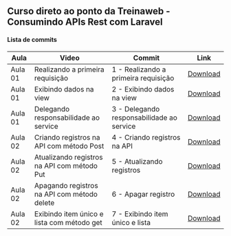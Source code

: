 ## Curso direto ao ponto da Treinaweb - Consumindo APIs Rest com Laravel

#### Lista de commits
Aula | Video | Commit | Link 
------ | ------ | ------ | ------ 
Aula 01 | Realizando a primeira requisição | 1 - Realizando a primeira requisição | [Download](https://github.com/treinaweb/treinaweb-consumindo-apis-rest-com-laravel/archive/6670d1d0063d8e1955c98deb261a68366b6361c7.zip) 
Aula 01 | Exibindo dados na view | 2 - Exibindo dados na view | [Download](https://github.com/treinaweb/treinaweb-consumindo-apis-rest-com-laravel/archive/b142bbcf2ee224706859e86b1495c46e9d9ead3c.zip) 
Aula 01 | Delegando responsabilidade ao service | 3 - Delegando responsabilidade ao service | [Download](https://github.com/treinaweb/treinaweb-consumindo-apis-rest-com-laravel/archive/faed225f77c7dd554afd2284ca600a34c1a84733.zip) 
Aula 02 | Criando registros na API com método Post | 4 - Criando registros na API | [Download](https://github.com/treinaweb/treinaweb-consumindo-apis-rest-com-laravel/archive/f812b513767994a4eb51ad645d2d1d47b6847a74.zip) 
Aula 02 | Atualizando registros na API com método Put | 5 - Atualizando registros | [Download](https://github.com/treinaweb/treinaweb-consumindo-apis-rest-com-laravel/archive/765b9031fa6a5608855b5dd475f21c7037a4d2c3.zip) 
Aula 02 | Apagando registros na API com método delete | 6 - Apagar registro | [Download](https://github.com/treinaweb/treinaweb-consumindo-apis-rest-com-laravel/archive/c323155289d601405a7f883c2b4ec9d30c951f30.zip) 
Aula 02 | Exibindo item único e lista com método get | 7 - Exibindo item único e lista | [Download](https://github.com/treinaweb/treinaweb-consumindo-apis-rest-com-laravel/archive/0069b9ea981487aa682c4f6dc9b7ee21d78976f0.zip) 
